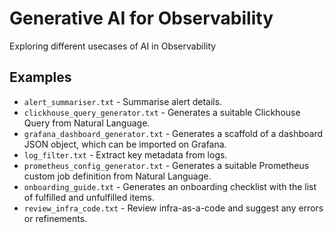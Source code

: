 # Generative AI for Observability
Exploring different usecases of AI in Observability

## Examples
- `alert_summariser.txt` - Summarise alert details.
- `clickhouse_query_generator.txt` - Generates a suitable Clickhouse Query from Natural Language.
- `grafana_dashboard_generator.txt` - Generates a scaffold of a dashboard JSON object, which can be imported on Grafana.
- `log_filter.txt` - Extract key metadata from logs.
- `prometheus_config_generator.txt` - Generates a suitable Prometheus custom job definition from Natural Language.
- `onboarding_guide.txt` - Generates an onboarding checklist with the list of fulfilled and unfulfilled items.
- `review_infra_code.txt` - Review infra-as-a-code and suggest any errors or refinements.
